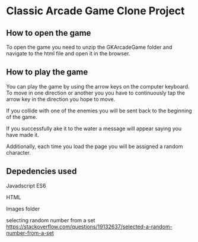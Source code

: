 # Classic Arcade Game Clone Project

## How to open the game
To open the game you need to unzip the GKArcadeGame folder and navigate to the html file and open it in the browser.

## How to play the game
You can play the game by using the arrow keys on the computer keyboard. To move in one direction or another you you have to continuously tap the arrow key in the direction you hope to move. 

If you collide with one of the enemies you will be sent back to the beginning of the game.

If you successfully ake it to the water a message will appear saying you have made it. 

Additionally, each time you load the page you will be assigned a random character.

## Depedencies used
Javadscript ES6

HTML

Images folder


selecting random number from a set 
https://stackoverflow.com/questions/19132637/selected-a-random-number-from-a-set
